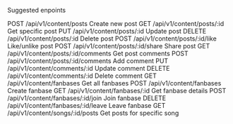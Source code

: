Suggested enpoints

POST	/api/v1/content/posts	            Create new post
GET	    /api/v1/content/posts/:id	        Get specific post
PUT	    /api/v1/content/posts/:id	        Update post
DELETE	/api/v1/content/posts/:id	        Delete post
POST	/api/v1/content/posts/:id/like	    Like/unlike post
POST	/api/v1/content/posts/:id/share	    Share post
GET	    /api/v1/content/posts/:id/comments	Get post comments
POST	/api/v1/content/posts/:id/comments	Add comment
PUT	    /api/v1/content/comments/:id	    Update comment
DELETE	/api/v1/content/comments/:id	    Delete comment
GET	    /api/v1/content/fanbases	        Get all fanbases
POST	/api/v1/content/fanbases	        Create fanbase
GET	    /api/v1/content/fanbases/:id	    Get fanbase details
POST	/api/v1/content/fanbases/:id/join	Join fanbase
DELETE	/api/v1/content/fanbases/:id/leave	Leave fanbase
GET	    /api/v1/content/songs/:id/posts	Get posts for specific song